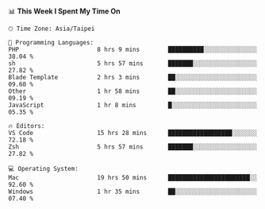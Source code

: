 <!--
<table>
  <tr>
    <td>
      <img src="./devcard.svg" alt="A dev card" width="400" hight="100%">
    </td>
    <td>
      <p>### Hi there 👋</p>
      <p>**treevel/treevel** is a ✨ _special_ ✨ repository because its `README.md` (this file) appears on your GitHub profile.</p>
      <p>Here are some ideas to get you started:</p>
      <p>- 🔭 I’m currently working on ...</p>
      <p>- 🌱 I’m currently learning ...</p>
      <p>- 👯 I’m looking to collaborate on ...</p>
      <p>- 🤔 I’m looking for help with ...</p>
      <p>- 💬 Ask me about ...</p>
      <p>- 📫 How to reach me: ...</p>
      <p>- 😄 Pronouns: ...</p>
      <p>- ⚡ Fun fact: ...</p>
    </td>
  </tr>
</table>
-->

<!--START_SECTION:waka-->
📊 **This Week I Spent My Time On** 

```text
🕑︎ Time Zone: Asia/Taipei

💬 Programming Languages: 
PHP                      8 hrs 9 mins        ██████████░░░░░░░░░░░░░░░   38.04 % 
sh                       5 hrs 57 mins       ███████░░░░░░░░░░░░░░░░░░   27.82 % 
Blade Template           2 hrs 3 mins        ██░░░░░░░░░░░░░░░░░░░░░░░   09.60 % 
Other                    1 hr 58 mins        ██░░░░░░░░░░░░░░░░░░░░░░░   09.19 % 
JavaScript               1 hr 8 mins         █░░░░░░░░░░░░░░░░░░░░░░░░   05.35 % 

🔥 Editors: 
VS Code                  15 hrs 28 mins      ██████████████████░░░░░░░   72.18 % 
Zsh                      5 hrs 57 mins       ███████░░░░░░░░░░░░░░░░░░   27.82 % 

💻 Operating System: 
Mac                      19 hrs 50 mins      ███████████████████████░░   92.60 % 
Windows                  1 hr 35 mins        ██░░░░░░░░░░░░░░░░░░░░░░░   07.40 % 
```


<!--END_SECTION:waka-->